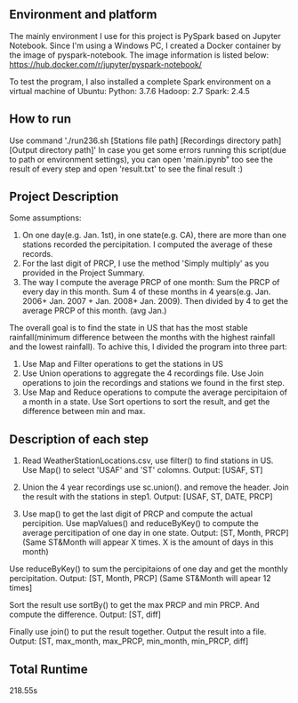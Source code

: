 ## Environment and platform
The mainly environment I use for this project is PySpark based on Jupyter Notebook. Since I'm using a Windows PC, I created a Docker container by the image of pyspark-notebook. The image information is listed below:
https://hub.docker.com/r/jupyter/pyspark-notebook/

To test the program, I also installed a complete Spark environment on a virtual machine of Ubuntu:
Python: 3.7.6    Hadoop: 2.7  Spark: 2.4.5


## How to run
Use command './run236.sh [Stations file path] [Recordings directory path] [Output directory path]'
In case you get some errors running this script(due to path or environment settings), you can open 'main.ipynb" too see the result of every step and open 'result.txt' to see the final result :)


## Project Description
Some assumptions: 
1. On one day(e.g. Jan. 1st), in one state(e.g. CA), there are more than one stations recorded the percipitation. I computed the average of these records.
2. For the last digit of PRCP, I use the method 'Simply multiply' as you provided in the Project Summary.
3. The way I compute the average PRCP of one month: Sum the PRCP of every day in this month. Sum 4 of these months in 4 years(e.g. Jan. 2006+ Jan. 2007 + Jan. 2008+ Jan. 2009). Then divided by 4 to get the average PRCP of this month. (avg Jan.)

The overall goal is to find the state in US that has the most stable rainfall(minimum difference between the months with the highest rainfall and the lowest rainfall). To achive this, I divided the program into three part:
  1. Use Map and Filter operations to get the stations in US
  2. Use Union operations to aggregate the 4 recordings file. Use Join operations to join the recordings and stations we found in the first step.
  3. Use Map and Reduce operations to compute the average percipitaion of a month in a state. Use Sort opertions to sort the result, and get the difference between min and max.


## Description of each step
  1. Read WeatherStationLocations.csv, use filter() to find stations in US. Use Map() to select 'USAF' and 'ST' colomns.
  Output: [USAF, ST]

  2. Union the 4 year recordings use sc.union(). and remove the header. Join the result with the stations in step1.
  Output: [USAF, ST, DATE, PRCP]

  3. Use map() to get the last digit of PRCP and compute the actual percipition. Use mapValues() and reduceByKey() to compute the average percitipation of one day in one state. 
  Output: [ST, Month, PRCP] (Same ST&Month will appear X times. X is the amount of days in this month)

  Use reduceByKey() to sum the percipitaions of one day and get the monthly percipitation.
  Output: [ST, Month, PRCP] (Same ST&Month will apear 12 times]

  Sort the result use sortBy() to get the max PRCP and min PRCP. And compute the difference.
  Output: [ST, diff]

  Finally use join() to put the result together. Output the result into a file.
  Output: [ST, max_month, max_PRCP, min_month, min_PRCP, diff]


## Total Runtime
218.55s
  
